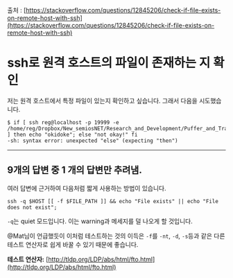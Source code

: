 출처 : [https://stackoverflow.com/questions/12845206/check-if-file-exists-on-remote-host-with-ssh](https://stackoverflow.com/questions/12845206/check-if-file-exists-on-remote-host-with-ssh)

# ssh로 원격 호스트의 파일이 존재하는 지 확인

저는 원격 호스트에서 특정 파일이 있는지 확인하고 싶습니다. 그래서 다음을 시도했습니다.

```shell
$ if [ ssh reg@localhost -p 19999 -e /home/reg/Dropbox/New_semiosNET/Research_and_Development/Puffer_and_Traps/Repeaters_Network/UBC_LOGS/log1349544129.tar.bz2 ] then echo "okidoke"; else "not okay!" fi
-sh: syntax error: unexpected "else" (expecting "then") 
```

------

## 9개의 답변 중 1 개의 답변만 추려냄.

여러 답변에 근거하여 다음처럼 짧게 사용하는 방법이 있습니다.

```shell
ssh -q $HOST [[ -f $FILE_PATH ]] && echo "File exists" || echo "File does not exist";
```

`-q`는 quiet 모드입니다. 이는 warning과 메세지를 덜 나오게 할 것입니다.

@Mat님이 언급했듯이 이처럼 테스트하는 것의 이득은 `-f`를 `-nt`, `-d`, `-s`등과 같은 다른 테스트 연산자로 쉽게 바꿀 수 있기 때문에 좋습니다.

**테스트 연산자:** [http://tldp.org/LDP/abs/html/fto.html](http://tldp.org/LDP/abs/html/fto.html)



